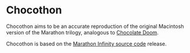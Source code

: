 # Chocothon

Chocothon aims to be an accurate reproduction of the original Macintosh version of the Marathon trilogy, analogous to [Chocolate Doom](https://github.com/chocolate-doom/chocolate-doom).

Chocothon is based on the [Marathon Infinity source code](http://infinitysource.bungie.org/) release.
